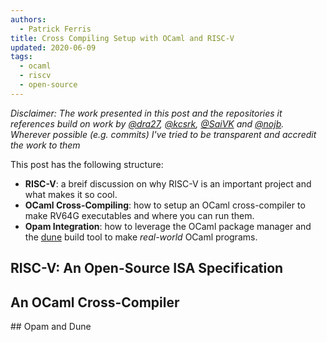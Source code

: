 ```yaml
---
authors: 
  - Patrick Ferris 
title: Cross Compiling Setup with OCaml and RISC-V
updated: 2020-06-09
tags:
  - ocaml
  - riscv
  - open-source
---
```



*Disclaimer: The work presented in this post and the repositories it references build on work by [@dra27](https://github.com/dra27), [@kcsrk](https://twitter.com/kc_srk), [@SaiVK](https://github.com/SaiVK) and [@nojb](https://twitter.com/nojebar). Wherever possible (e.g. commits) I've tried to be transparent and accredit the work to them* 

This post has the following structure: 

  - **RISC-V**: a breif discussion on why RISC-V is an important project and what makes it so cool. 
  - **OCaml Cross-Compiling**: how to setup an OCaml cross-compiler to make RV64G executables and where you can run them. 
  - **Opam Integration**: how to leverage the OCaml package manager and the [dune](https://dune.build/) build tool to make *real-world* OCaml programs. 

## RISC-V: An Open-Source ISA Specification 

## An OCaml Cross-Compiler 

## Opam and Dune
